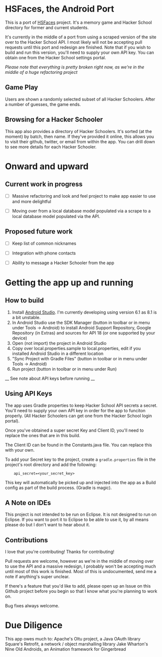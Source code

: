 # HSFaces, the Android Port

This is a port of [HSFaces](https://github.com/adamfraser/HSFaces) project.  It's a memory game and Hacker School directory
for former and current students.

It's currently in the middle of a port from using a scraped version of the site over to the Hacker School API.  I most likely will not be accepting pull requests until this port and redesign are finished. Note that if you wish to build and run this version, you'll need to supply your own API key.
You can obtain one from the Hacker School settings portal.

*Please note that everything is pretty broken right now, as we're in the middle of a huge refactoring project*

## Game Play

Users are shown a randomly selected subset of all Hacker Schoolers.  After a number of guesses, the game ends.

## Browsing for a Hacker Schooler

This app also provides a directory of Hacker Schoolers.  It's sorted (at the moment) by batch, then name.  If they've provided it online,
this allows you to visit their github, twitter, or email from within the app.  You can drill down to see more details for each 
Hacker Schooler.

# Onward and upward
## Current work in progress
- [ ] Massive refactoring and look and feel project to make app easier to use and more delightful
- [ ] Moving over from a local database model populated via a scrape to a local database model populated via the API.


## Proposed future work
- [ ] Keep list of common nicknames
- [ ] Integration with phone contacts
- [ ] Ability to message a Hacker Schooler from the app


# Getting the app up and running

## How to build
1. Install [Android Studio](https://developer.android.com/sdk/installing/studio.html).  I'm currently developing using version 6.1 as 8.1 is a bit unstable.
2. In Android Studio use the SDK Manager (button in toolbar or in menu under Tools -> Android) to install Android Support Repository, Google Repository (in Extras) and sources for API 18 (or one supported by your device)
3. Open (not import) the project in Android Studio
4. Copy over local.properties.sample to local.properties, edit if you installed Android Studio in a different location
5. "Sync Project with Gradle Files" (button in toolbar or in menu under Tools -> Android)
6. Run project (button in toolbar or in menu under Run)

__ See note about API keys before running __

## Using API Keys

The app uses Gradle properties to keep Hacker School API secrets a secret.  You'll need to supply your own API key in order for the app to funciton properly. (All Hacker Schoolers can get one from the Hacker School login portal).

Once you've obtained a super secret Key and Client ID, you'll need to replace the ones that are in this build.

The Client ID can be found in the Constants.java file.  You can replace this with your own.

To add your Secret key to the project, create a `gradle.properties` file in the project's root directory and add the following:

```
    api_secret=<your_secret_key>
```

This key will automatically be picked up and injected into the app as a Build config as part of the build process.  (Gradle is magic).


## A Note on IDEs

This project is not intended to be run on Eclipse.  It is not designed to run on Eclipse.  If you want to port it to Eclipse to be able to use it, by all means please do but I don't want to hear about it.


## Contributions

I love that you're contributing!  Thanks for contributing!

Pull requests are welcome, however as we're in the middle of moving over to use the API and a massive redesign, I probably won't be accepting much until most of this work is finished.
Most of this is undocumented, send me a note if anything's super unclear.

If there's a feature that you'd like to add, please open up an Issue on this Github project before you begin so that I know what you're planning to work on.

Bug fixes always welcome.


# Due Diligence

This app owes much to:
Apache's Oltu project, a Java OAuth library
Square's Retrofit, a network / object marshalling library
Jake Wharton's Nine Old Androids, an Animation framework for Gingerbread

